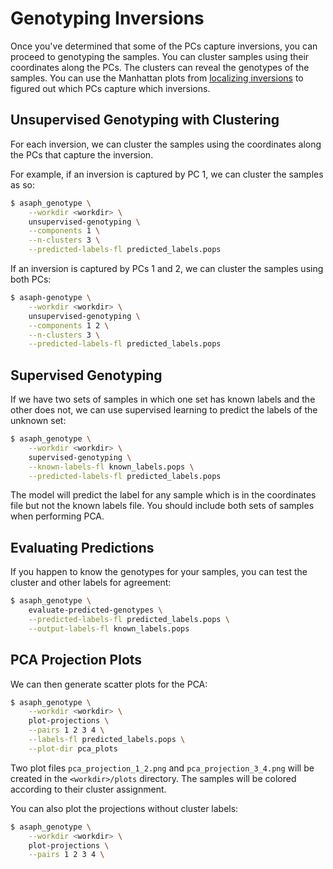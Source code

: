 # Genotyping Inversions

Once you've determined that some of the PCs capture inversions, you can proceed to genotyping the samples.  You can cluster samples using their coordinates along the PCs.  The clusters can reveal the genotypes of the samples.  You can use the Manhattan plots from [localizing inversions](localizing-inversions.md) to figured out which PCs capture which inversions.

## Unsupervised Genotyping with Clustering
For each inversion, we can cluster the samples using the coordinates along the PCs that capture the inversion.

For example, if an inversion is captured by PC 1, we can cluster the samples as so:

```bash
$ asaph_genotype \
    --workdir <workdir> \
	unsupervised-genotyping \
	--components 1 \
	--n-clusters 3 \
	--predicted-labels-fl predicted_labels.pops
```

If an inversion is captured by PCs 1 and 2, we can cluster the samples using both PCs:

```bash
$ asaph-genotype \
    --workdir <workdir> \
	unsupervised-genotyping \
	--components 1 2 \
	--n-clusters 3 \
	--predicted-labels-fl predicted_labels.pops
```

## Supervised Genotyping
If we have two sets of samples in which one set has known labels and the other does not, we can use supervised learning to predict the labels of the unknown set:

```bash
$ asaph_genotype \
    --workdir <workdir> \
	supervised-genotyping \
	--known-labels-fl known_labels.pops \
	--predicted-labels-fl predicted_labels.pops
```

The model will predict the label for any sample which is in the coordinates file but not the known labels file.  You should include both sets of samples when
performing PCA.

## Evaluating Predictions
If you happen to know the genotypes for your samples, you can test the cluster and other labels for agreement:

```bash
$ asaph_genotype \
	evaluate-predicted-genotypes \
	--predicted-labels-fl predicted_labels.pops \
	--output-labels-fl known_labels.pops
```

## PCA Projection Plots
We can then generate scatter plots for the PCA:

```bash
$ asaph_genotype \
    --workdir <workdir> \
	plot-projections \
	--pairs 1 2 3 4 \
	--labels-fl predicted_labels.pops \
	--plot-dir pca_plots
```

Two plot files `pca_projection_1_2.png` and `pca_projection_3_4.png` will be created in the `<workdir>/plots` directory.  The samples will be colored according to their cluster assignment.

You can also plot the projections without cluster labels:

```bash
$ asaph_genotype \
    --workdir <workdir> \
	plot-projections \
	--pairs 1 2 3 4 \
```
